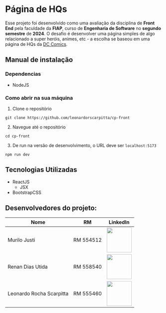 # Página de HQs
Esse projeto foi desenvolvido como uma avaliação da disciplina de **Front End** pela faculdade da **FIAP**, curso de **Engenharia de Software** no **segundo semestre** de **2024**. O desafio é desenvolver uma página simples de algo relacionado a super heróis, animes, etc - a escolha se baseou em uma página de HQs da <a target="_blank" href="https://www.dc.com/">DC Comics</a>.

## Manual de instalação
### Dependencias
- NodeJS
### Como abrir na sua máquina
1. Clone o repositório
```
git clone https://github.com/leonardorscarpitta/cp-front
```
2. Navegue até o repositório
```
cd cp-front
```
3. De run na versão de desenvolvimento, o URL deve ser `localhost:5173`
```
npm run dev
```

## Tecnologias Utilizadas
- ReactJS
    - JSX
- BootstrapCSS

## Desenvolvedores do projeto:

| **Nome** | **RM**                 | **LinkedIn** |
|--------------------------------|------------------------|----------|
| Murilo Justi                   | RM 554512              | <a target="_blank" href="https://www.linkedin.com/in/murilo-justi-rodrigues-b336b22b7/"><img src="https://media.licdn.com/dms/image/v2/D4D03AQGnXBOl96aCtQ/profile-displayphoto-shrink_800_800/profile-displayphoto-shrink_800_800/0/1709252884484?e=1733961600&v=beta&t=_W2l37rEiTdk8HSG-GUrS4R_V6KddfAGj13CbkA_k0g" width="80"></a> |
| Renan Dias Utida               | RM 558540              | <a target="_blank" href="https://www.linkedin.com/in/renan-dias-utida-1b1228225/"><img src="https://media.licdn.com/dms/image/v2/D4D03AQHZyF9WkCRtDg/profile-displayphoto-shrink_800_800/profile-displayphoto-shrink_800_800/0/1727923002401?e=1733961600&v=beta&t=foOm4Ar-LZJK6z8mu_ypyoXfkqYesw3MAc4acpeAqpU" width="80"></a> |
| Leonardo Rocha Scarpitta       | RM 555460              | <a target="_blank" href="https://www.linkedin.com/in/leonardorscarpitta/"><img src="https://media.licdn.com/dms/image/v2/D4D03AQG6zoS4UPTtQw/profile-displayphoto-shrink_800_800/profile-displayphoto-shrink_800_800/0/1718304566524?e=1733961600&v=beta&t=xK7Amp3IFfd7eoDSI7-OXn7roBt2p8ga5UgOeFtgWs4" width="80"></a> |
